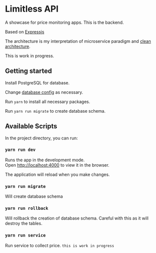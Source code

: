 # Limitless API

A showcase for price monitoring apps. This is the backend. 

Based on [Expressjs](https://expressjs.com/)

The architecture is my interpretation of microservice paradigm and [clean architecture](http://blog.cleancoder.com/uncle-bob/2012/08/13/the-clean-architecture.html). 

This is work in progress.

## Getting started

Install PostgreSQL for database.

Change [database config](https://github.com/glenn-pratama/limitless-api/blob/master/config/default.json) as necessary.

Run `yarn` to install all necessary packages.

Run `yarn run migrate` to create database schema.

## Available Scripts

In the project directory, you can run:

### `yarn run dev`

Runs the app in the development mode.<br>
Open [http://localhost:4000](http://localhost:4000) to view it in the browser.

The application will reload when you make changes.

### `yarn run migrate`

Will create database schema

### `yarn run rollback`

Will rollback the creation of database schema. Careful with this as it will destroy the tables.

### `yarn run service`

Run service to collect price. `this is work in progress`
